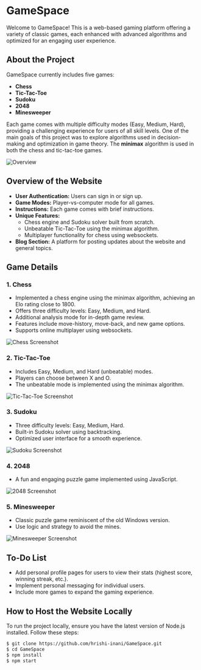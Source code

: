 # GameSpace

Welcome to GameSpace! This is a web-based gaming platform offering a variety of classic games, each enhanced with advanced algorithms and optimized for an engaging user experience.

## About the Project

GameSpace currently includes five games:

- **Chess**
- **Tic-Tac-Toe**
- **Sudoku**
- **2048**
- **Minesweeper**

Each game comes with multiple difficulty modes (Easy, Medium, Hard), providing a challenging experience for users of all skill levels. One of the main goals of this project was to explore algorithms used in decision-making and optimization in game theory. The **minimax** algorithm is used in both the chess and tic-tac-toe games.

![Overview](https://github.com/user-attachments/assets/f2519290-0c03-42f2-afe3-646b0af46974)

## Overview of the Website

- **User Authentication:** Users can sign in or sign up.
- **Game Modes:** Player-vs-computer mode for all games.
- **Instructions:** Each game comes with brief instructions.
- **Unique Features:** 
  - Chess engine and Sudoku solver built from scratch.
  - Unbeatable Tic-Tac-Toe using the minimax algorithm.
  - Multiplayer functionality for chess using websockets.
- **Blog Section:** A platform for posting updates about the website and general topics.

## Game Details

### 1. Chess
- Implemented a chess engine using the minimax algorithm, achieving an Elo rating close to 1800.
- Offers three difficulty levels: Easy, Medium, and Hard.
- Additional analysis mode for in-depth game review.
- Features include move-history, move-back, and new game options.
- Supports online multiplayer using websockets.

![Chess Screenshot](https://github.com/user-attachments/assets/42b03f61-aad1-4cee-a96f-1bc0080b65fc)

### 2. Tic-Tac-Toe
- Includes Easy, Medium, and Hard (unbeatable) modes.
- Players can choose between X and O.
- The unbeatable mode is implemented using the minimax algorithm.

![Tic-Tac-Toe Screenshot](https://github.com/user-attachments/assets/77fc5bbb-5c32-4392-8856-37967ad05ea7)

### 3. Sudoku
- Three difficulty levels: Easy, Medium, Hard.
- Built-in Sudoku solver using backtracking.
- Optimized user interface for a smooth experience.

![Sudoku Screenshot](https://github.com/user-attachments/assets/73ec4c94-21e3-4495-a0bb-30ffcaed9ca2)

### 4. 2048
- A fun and engaging puzzle game implemented using JavaScript.

![2048 Screenshot](https://github.com/user-attachments/assets/76597427-a154-4e1c-88ee-5de31928b502)

### 5. Minesweeper
- Classic puzzle game reminiscent of the old Windows version.
- Use logic and strategy to avoid the mines.

![Minesweeper Screenshot](https://github.com/user-attachments/assets/d5ef202c-e39f-4185-95ec-afd92a073883)

## To-Do List

- Add personal profile pages for users to view their stats (highest score, winning streak, etc.).
- Implement personal messaging for individual users.
- Include more games to expand the gaming experience.

## How to Host the Website Locally

To run the project locally, ensure you have the latest version of Node.js installed. Follow these steps:

```bash
$ git clone https://github.com/hrishi-inani/GameSpace.git
$ cd GameSpace
$ npm install
$ npm start
